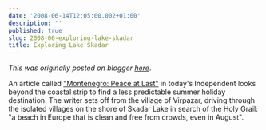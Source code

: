 ```yaml
---
date: '2008-06-14T12:05:00.002+01:00'
description: ''
published: true
slug: 2008-06-exploring-lake-skadar
title: Exploring Lake Skadar
---
```


*This was originally posted on blogger [here](https://blog.balkanology.com/2008/06/exploring-lake-skadar.html)*.

An article called <a href="http://www.independent.co.uk/travel/europe/montenegro-peace-at-last-846845.html">"Montenegro: Peace at Last"</a> in today's Independent looks beyond the coastal strip to find a less predictable summer holiday destination. The writer sets off from the village of Virpazar, driving through the isolated villages on the shore of Skadar Lake in search of the Holy Grail: "a beach in Europe that is clean and free from crowds, even in August".